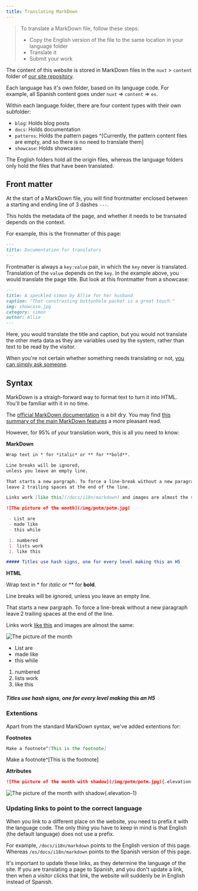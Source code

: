 ```yaml
---
title: Translating MarkDown
---
```


> To translate a MarkDown file, follow these steps:
> 
>  - Copy the English version of the file to the same location in your language folder
>  - Translate it
>  - Submit your work

The content of this website is stored in MarkDown files in 
the `nuxt` > `content` folder of [our site repository](https://github.com/freesewing/site/tree/develop/nuxt/content).

Each language has it's own folder, based on its language code.
For example, all Spanish content goes under `nuxt` => `content` => `es`.

Within each language folder, there are four content types with their own subfolder:

 - `blog`: Holds blog posts
 - `docs`: Holds documentation
 - `patterns`: Holds the pattern pages ^[Currently, the pattern content files are empty, and so there is no need to translate them]
 - `showcase`: Holds showcases

The English folders hold all the origin files, whereas the language folders only hold the files that have been translated.

## Front matter

At the start of a MarkDown file, you will find frontmatter
enclosed between a starting and ending line of 3 dashes `---`.

This holds the metadata of the page, and whether it needs to be transated depends on the context.

For example, this is the fronmatter of this page:

```markdown
---
title: Documentation for translators
---
```

Frontmatter is always a `key:value` pair, in which the `key` never is translated.
Translation of the `value` depends on the `key`. In the example above, you
would translate the page title. But look at this frontmatter from a showcase:

```markdown
---
title: A speckled simon by Allie for her husband
caption: "That constrasting buttonhole packet is a great touch."
img: showcase.jpg
category: simon
author: Allie
---
```
Here, you would translate the title and caption, but you would not translate the other
meta data as they are variables used by the system, rather than text to be read by the visitor.

When you're not certain whether something needs translating or not, 
[you can simply ask someone](https://gitter.im/freesewing/freesewing).

## Syntax

MarkDown is a straigh-forward way to format text to turn it into HTML.
You'll be familiar with it in no time.

The [official MarkDown documentation](https://daringfireball.net/projects/markdown/syntax)
is a bit dry.  You may find 
[this summary of the main MarkDown features](https://guides.github.com/features/mastering-markdown/)
a more pleasant read.

However, for 95% of your translation work, this is all you need to know:

**MarkDown**

```markdown
Wrap text in * for *italic* or ** for **bold**.  

Line breaks will be ignored, 
unless you leave an empty line.

That starts a new pargraph. To force a line-break without a new paragraph  
leave 2 trailing spaces at the end of the line.

Links work [like this](/docs/i18n/markdown) and images are almost the same:

![The picture of the month](/img/potm/potm.jpg)

 - List are
 - made like
 - this while

 1. numbered
 1. lists work
 1. like this

##### Titles use hash signs, one for every level making this an H5
```

**HTML**

Wrap text in * for *italic* or ** for **bold**.  

Line breaks will be ignored, 
unless you leave an empty line.

That starts a new pargraph. To force a line-break without a new paragraph  
leave 2 trailing spaces at the end of the line.

Links work [like this](/docs/i18n/markdown) and images are almost the same:

![The picture of the month](/img/potm/potm.jpg)

 - List are
 - made like
 - this while

 1. numbered
 1. lists work
 1. like this

##### Titles use hash signs, one for every level making this an H5

### Extentions

Apart from the standard MarkDown syntax, we've added extentions for:

**Footnotes**

```markdown
Make a footnote^[This is the footnote]
```

Make a footnote^[This is the footnote]

**Attributes**

```markdown
![The picture of the month with shadow](/img/potm/potm.jpg){.elevation-1}
```

![The picture of the month with shadow](/img/potm/potm.jpg){.elevation-1}

### Updating links to point to the correct language

When you link to a different place on the website, you need to prefix it with the language code.
The only thing you have to keep in mind is that English (the default language) does not use a prefix.

For example, `/docs/i18n/markdown` points to the English version of this page.  
Whereas `/es/docs/i18n/markdown` points to the Spanish version of this page.

It's important to update these links, as they determine the language of the site.
If you are translating a page to Spanish, and you don't update a link, then when a visitor
clicks that link, the website will suddenly be in English instead of Spanish.
